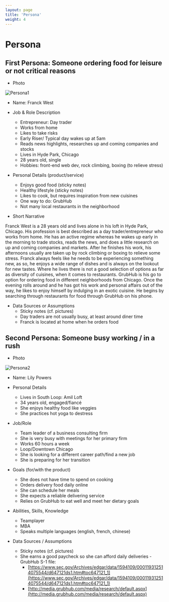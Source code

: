 ```yaml
---
layout: page
title: 'Persona'
weight: 4
---
```

# Persona

## First Persona: Someone ordering food for leisure or not critical reasons

- Photo

![Persona1](https://static.pexels.com/photos/78225/pexels-photo-78225.jpeg)

- Name: Franck West
- Job & Role Description
  - Entrepreneur: Day trader
  - Works from home
  - Likes to take risks
  - Early Riser/ Typical day wakes up at 5am
  - Reads news highlights, researches up and coming companies and stocks
  - Lives in Hyde Park, Chicago
  - 28 years old, single
  - Hobbies: front-end web dev, rock climbing, boxing (to relieve stress)

- Personal Details (product/service)
  - Enjoys good food (sticky notes)
  - Healthy lifestyle (sticky notes)
  - Likes to cook, but requires inspiration from new cuisines
  - One way to do: GrubHub
  - Not many local restaurants in the neighborhood

- Short Narrative

Franck West is a 28 years old and lives alone in his loft in Hyde Park, Chicago. His profession is best described as a day trader/entrepreneur who works from home. He has an active regime whereas he wakes up early in the morning to trade stocks, reads the news, and does a little research on up and coming companies and markets. After he finishes his work, his afternoons usually are taken up by rock climbing or boxing to relieve some stress. Franck always feels like he needs to be experiencing something new, as so, he enjoys a wide range of dishes and is always on the lookout for new tastes. Where he lives there is not a good selection of options as far as diversity of cuisines, when it comes to restaurants. GrubHub is his go to option for ordering food in different neighborhoods from Chicago. Once the evening rolls around and he has got his work and personal affairs out of the way, he likes to enjoy himself by indulging in an exotic cuisine. He begins by searching through restaurants for food through GrubHub on his phone.

- Data Sources or Assumptions
  - Sticky notes (cf. pictures)
  - Day traders are not usually busy, at least around diner time
  - Franck is located at home when he orders food



## Second Persona: Someone busy working / in a rush

- Photo

![Persona2](http://maquilladas.com/wp-content/2013/05/Consejos-para-peinar-el-pelo-corto-y-rizado1.jpg)

- Name: Lily Powers
- Personal Details
  - Lives in South Loop: Amil Loft
  - 34 years old, engaged/fiancé
  - She enjoys healthy food like veggies
  - She practices hot yoga to destress

- Job/Role
  - Team leader of a business consulting firm
  - She is very busy with meetings for her primary firm
  - Works 60 hours a week
  - Loop/Downtown Chicago
  - She is looking for a different career path/find a new job
  - She is preparing for her transition

- Goals (for/with the product)
  - She does not have time to spend on cooking
  - Orders delivery food daily online
  - She can schedule her meals
  - She expects a reliable delivering service
  - Relies on GrubHub to eat well and meet her dietary goals

- Abilities, Skills, Knowledge
  - Teamplayer
  - MBA
  - Speaks multiple languages (english, french, chinese)

- Data Sources / Assumptions
  - Sticky notes (cf. pictures)
  - She earns a good paycheck so she can afford daily deliveries  - GrubHub S-1 file:
    - [https://www.sec.gov/Archives/edgar/data/1594109/000119312514075544/d647121ds1.htm#toc647121_1](https://www.sec.gov/Archives/edgar/data/1594109/000119312514075544/d647121ds1.htm#toc647121_1)
    - [http://media.grubhub.com/media/research/default.aspx](http://media.grubhub.com/media/research/default.aspx)
